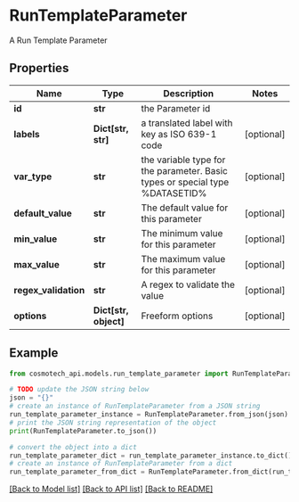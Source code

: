 # RunTemplateParameter

A Run Template Parameter

## Properties

Name | Type | Description | Notes
------------ | ------------- | ------------- | -------------
**id** | **str** | the Parameter id | 
**labels** | **Dict[str, str]** | a translated label with key as ISO 639-1 code | [optional] 
**var_type** | **str** | the variable type for the parameter. Basic types or special type %DATASETID% | [optional] 
**default_value** | **str** | The default value for this parameter | [optional] 
**min_value** | **str** | The minimum value for this parameter | [optional] 
**max_value** | **str** | The maximum value for this parameter | [optional] 
**regex_validation** | **str** | A regex to validate the value | [optional] 
**options** | **Dict[str, object]** | Freeform options | [optional] 

## Example

```python
from cosmotech_api.models.run_template_parameter import RunTemplateParameter

# TODO update the JSON string below
json = "{}"
# create an instance of RunTemplateParameter from a JSON string
run_template_parameter_instance = RunTemplateParameter.from_json(json)
# print the JSON string representation of the object
print(RunTemplateParameter.to_json())

# convert the object into a dict
run_template_parameter_dict = run_template_parameter_instance.to_dict()
# create an instance of RunTemplateParameter from a dict
run_template_parameter_from_dict = RunTemplateParameter.from_dict(run_template_parameter_dict)
```
[[Back to Model list]](../README.md#documentation-for-models) [[Back to API list]](../README.md#documentation-for-api-endpoints) [[Back to README]](../README.md)


